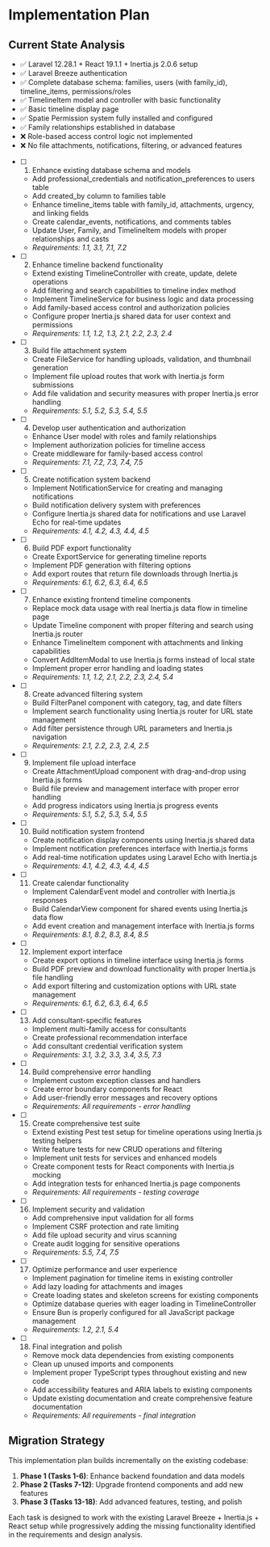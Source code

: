 # Implementation Plan

## Current State Analysis
- ✅ Laravel 12.28.1 + React 19.1.1 + Inertia.js 2.0.6 setup
- ✅ Laravel Breeze authentication
- ✅ Complete database schema: families, users (with family_id), timeline_items, permissions/roles
- ✅ TimelineItem model and controller with basic functionality
- ✅ Basic timeline display page
- ✅ Spatie Permission system fully installed and configured
- ✅ Family relationships established in database
- ❌ Role-based access control logic not implemented
- ❌ No file attachments, notifications, filtering, or advanced features

- [ ] 1. Enhance existing database schema and models
  - Add professional_credentials and notification_preferences to users table
  - Add created_by column to families table
  - Enhance timeline_items table with family_id, attachments, urgency, and linking fields
  - Create calendar_events, notifications, and comments tables
  - Update User, Family, and TimelineItem models with proper relationships and casts
  - _Requirements: 1.1, 3.1, 7.1, 7.2_

- [ ] 2. Enhance timeline backend functionality
  - Extend existing TimelineController with create, update, delete operations
  - Add filtering and search capabilities to timeline index method
  - Implement TimelineService for business logic and data processing
  - Add family-based access control and authorization policies
  - Configure proper Inertia.js shared data for user context and permissions
  - _Requirements: 1.1, 1.2, 1.3, 2.1, 2.2, 2.3, 2.4_

- [ ] 3. Build file attachment system
  - Create FileService for handling uploads, validation, and thumbnail generation
  - Implement file upload routes that work with Inertia.js form submissions
  - Add file validation and security measures with proper Inertia.js error handling
  - _Requirements: 5.1, 5.2, 5.3, 5.4, 5.5_

- [ ] 4. Develop user authentication and authorization
  - Enhance User model with roles and family relationships
  - Implement authorization policies for timeline access
  - Create middleware for family-based access control
  - _Requirements: 7.1, 7.2, 7.3, 7.4, 7.5_

- [ ] 5. Create notification system backend
  - Implement NotificationService for creating and managing notifications
  - Build notification delivery system with preferences
  - Configure Inertia.js shared data for notifications and use Laravel Echo for real-time updates
  - _Requirements: 4.1, 4.2, 4.3, 4.4, 4.5_

- [ ] 6. Build PDF export functionality
  - Create ExportService for generating timeline reports
  - Implement PDF generation with filtering options
  - Add export routes that return file downloads through Inertia.js
  - _Requirements: 6.1, 6.2, 6.3, 6.4, 6.5_

- [ ] 7. Enhance existing frontend timeline components
  - Replace mock data usage with real Inertia.js data flow in timeline page
  - Update Timeline component with proper filtering and search using Inertia.js router
  - Enhance TimelineItem component with attachments and linking capabilities
  - Convert AddItemModal to use Inertia.js forms instead of local state
  - Implement proper error handling and loading states
  - _Requirements: 1.1, 1.2, 2.1, 2.2, 2.3, 2.4, 5.4_

- [ ] 8. Create advanced filtering system
  - Build FilterPanel component with category, tag, and date filters
  - Implement search functionality using Inertia.js router for URL state management
  - Add filter persistence through URL parameters and Inertia.js navigation
  - _Requirements: 2.1, 2.2, 2.3, 2.4, 2.5_

- [ ] 9. Implement file upload interface
  - Create AttachmentUpload component with drag-and-drop using Inertia.js forms
  - Build file preview and management interface with proper error handling
  - Add progress indicators using Inertia.js progress events
  - _Requirements: 5.1, 5.2, 5.3, 5.4, 5.5_

- [ ] 10. Build notification system frontend
  - Create notification display components using Inertia.js shared data
  - Implement notification preferences interface with Inertia.js forms
  - Add real-time notification updates using Laravel Echo with Inertia.js
  - _Requirements: 4.1, 4.2, 4.3, 4.4, 4.5_

- [ ] 11. Create calendar functionality
  - Implement CalendarEvent model and controller with Inertia.js responses
  - Build CalendarView component for shared events using Inertia.js data flow
  - Add event creation and management interface with Inertia.js forms
  - _Requirements: 8.1, 8.2, 8.3, 8.4, 8.5_

- [ ] 12. Implement export interface
  - Create export options in timeline interface using Inertia.js forms
  - Build PDF preview and download functionality with proper Inertia.js file handling
  - Add export filtering and customization options with URL state management
  - _Requirements: 6.1, 6.2, 6.3, 6.4, 6.5_

- [ ] 13. Add consultant-specific features
  - Implement multi-family access for consultants
  - Create professional recommendation interface
  - Add consultant credential verification system
  - _Requirements: 3.1, 3.2, 3.3, 3.4, 3.5, 7.3_

- [ ] 14. Build comprehensive error handling
  - Implement custom exception classes and handlers
  - Create error boundary components for React
  - Add user-friendly error messages and recovery options
  - _Requirements: All requirements - error handling_

- [ ] 15. Create comprehensive test suite
  - Extend existing Pest test setup for timeline operations using Inertia.js testing helpers
  - Write feature tests for new CRUD operations and filtering
  - Implement unit tests for services and enhanced models
  - Create component tests for React components with Inertia.js mocking
  - Add integration tests for enhanced Inertia.js page components
  - _Requirements: All requirements - testing coverage_

- [ ] 16. Implement security and validation
  - Add comprehensive input validation for all forms
  - Implement CSRF protection and rate limiting
  - Add file upload security and virus scanning
  - Create audit logging for sensitive operations
  - _Requirements: 5.5, 7.4, 7.5_

- [ ] 17. Optimize performance and user experience
  - Implement pagination for timeline items in existing controller
  - Add lazy loading for attachments and images
  - Create loading states and skeleton screens for existing components
  - Optimize database queries with eager loading in TimelineController
  - Ensure Bun is properly configured for all JavaScript package management
  - _Requirements: 1.2, 2.1, 5.4_

- [ ] 18. Final integration and polish
  - Remove mock data dependencies from existing components
  - Clean up unused imports and components
  - Implement proper TypeScript types throughout existing and new code
  - Add accessibility features and ARIA labels to existing components
  - Update existing documentation and create comprehensive feature documentation
  - _Requirements: All requirements - final integration_

## Migration Strategy
This implementation plan builds incrementally on the existing codebase:
1. **Phase 1 (Tasks 1-6)**: Enhance backend foundation and data models
2. **Phase 2 (Tasks 7-12)**: Upgrade frontend components and add new features  
3. **Phase 3 (Tasks 13-18)**: Add advanced features, testing, and polish

Each task is designed to work with the existing Laravel Breeze + Inertia.js + React setup while progressively adding the missing functionality identified in the requirements and design analysis.